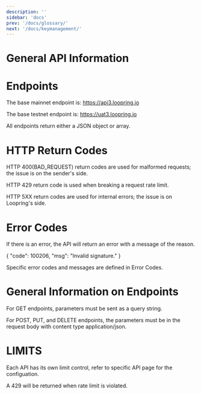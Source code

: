 ```yaml
---
description: ''
sidebar: 'docs'
prev: '/docs/glossary/'
next: '/docs/keymanagement/'
---
```



# General API Information

# Endpoints

The base mainnet endpoint is: https://api3.loopring.io

The base testnet endpoint is: https://uat3.loopring.io

All endpoints return either a JSON object or array.

# HTTP Return Codes

HTTP 400(BAD_REQUEST) return codes are used for malformed requests; the issue is on the sender's side.

HTTP 429 return code is used when breaking a request rate limit.

HTTP 5XX return codes are used for internal errors; the issue is on Loopring's side.

# Error Codes

If there is an error, the API will return an error with a message of the reason.

{
  "code": 100206,
  "msg": "Invalid signature."
}

Specific error codes and messages are defined in Error Codes.

# General Information on Endpoints

For GET endpoints, parameters must be sent as a query string.

For POST, PUT, and DELETE endpoints, the parameters must be in the request body with content type application/json.

# LIMITS

Each API has its own limit control, refer to specific API page for the configuation.

A 429 will be returned when rate limit is violated.
